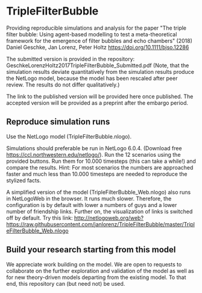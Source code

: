 # TripleFilterBubble

Providing reproducible simulations and analysis for the paper "The triple filter bubble: Using agent-based modelling to test a meta-theoretical framework for the emergence of filter bubbles and echo chambers" (2018) Daniel Geschke, Jan Lorenz, Peter Holtz
https://doi.org/10.1111/bjso.12286

The submitted version is provided in the repository: GeschkeLorenzHoltz2017TripleFilterBubble_Submitted.pdf
(Note, that the simulation results deviate quantitatively from the simulation results produce the NetLogo model, because the model has been rescaled after peer review. The results do not differ qualitatively.)

The link to the published version will be provided here once published.
The accepted version will be provided as a preprint after the embargo period. 


## Reproduce simulation runs

Use the NetLogo model (TripleFilterBubble.nlogo). 

Simulations should preferable be run in NetLogo 6.0.4. (Download free https://ccl.northwestern.edu/netlogo/).
Run the 12 scenarios using the provided buttons. Run them for 10.000 timesteps (this can take a while!) and compare the results. Hint: For most scenarios the numbers are approached faster and much less than 10.000 timesteps are needed to reproduce the stylized facts. 
    
A simplified version of the model (TripleFilterBubble_Web.nlogo) also runs in NetLogoWeb in the browser. It runs much slower. Therefore, the configuration is by default with lower a numbers of guys and a lower number of friendship links. Further on, the visualization of links is switched off by default. Try this link:
http://netlogoweb.org/web?https://raw.githubusercontent.com/janlorenz/TripleFilterBubble/master/TripleFilterBubble_Web.nlogo


## Build your research starting from this model

We appreciate work building on the model. We are open to requests to collaborate on the further exploration and validation of the model as well as for new theory-driven models departing from the existing model. To that end, this repository can (but need not) be used. 
